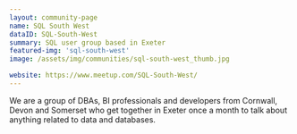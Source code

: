 ```yaml
---
layout: community-page
name: SQL South West
dataID: SQL-South-West
summary: SQL user group based in Exeter
featured-img: 'sql-south-west'
image: /assets/img/communities/sql-south-west_thumb.jpg

website: https://www.meetup.com/SQL-South-West/
---
```

We are a group of DBAs, BI professionals and developers from Cornwall, Devon
and Somerset who get together in Exeter once a month to talk about anything
related to data and databases.
